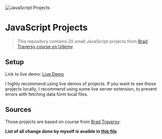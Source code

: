 ![JavaScript Projects](public/cover.png)

# JavaScript Projects

> This repository contains 20 small JavaScript projects from [Brad Traversy course on Udemy](https://www.udemy.com/course/web-projects-with-vanilla-javascript/)

## Setup

Link to live demo: [Live Demo](https://ptasi0r.github.io/javascript-projects/)

I highly recommend using live demos of projects. If you want to see those projects locally, I recommend using some live server extension, to prevent errors with fetching data form local files.

## Sources

Those projects are based on course from [Brad Traversy](https://www.udemy.com/course/web-projects-with-vanilla-javascript/).

**List of all change done by myself is avaible in [this file](CHANGES.md)**
